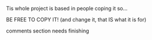 Tis whole project is based in people coping it so...

BE FREE TO COPY IT!
(and change it, that IS what it is for)

comments section needs finishing
